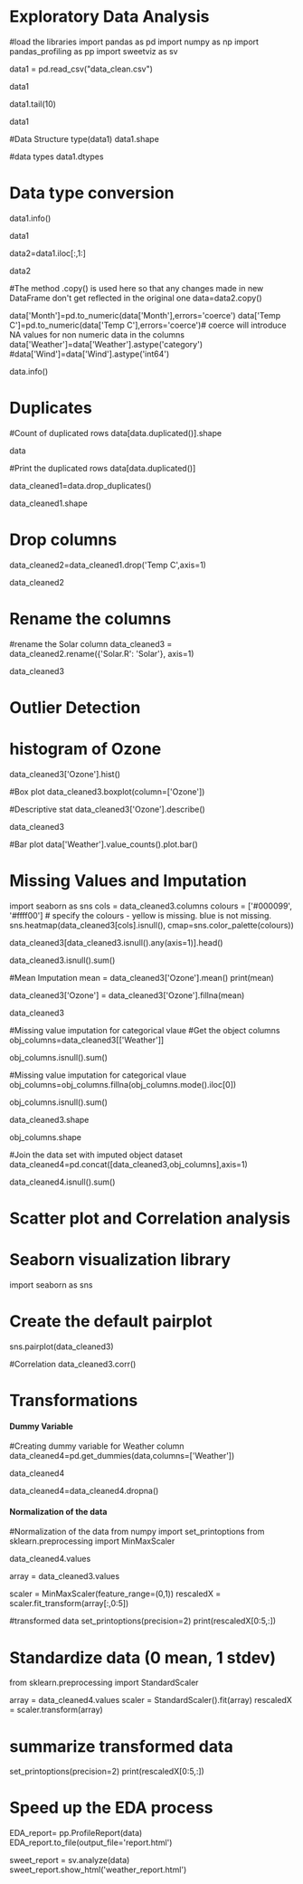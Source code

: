 # Exploratory Data Analysis



#load the libraries
import pandas as pd
import numpy as np
import pandas_profiling as pp
import sweetviz as sv

data1 = pd.read_csv("data_clean.csv")

data1

data1.tail(10)

data1

#Data Structure 
type(data1)
data1.shape

#data types
data1.dtypes

# Data type conversion

data1.info()

data1

data2=data1.iloc[:,1:]

data2

#The method .copy() is used here so that any changes made in new DataFrame don't get reflected in the original one
data=data2.copy()

data['Month']=pd.to_numeric(data['Month'],errors='coerce')
data['Temp C']=pd.to_numeric(data['Temp C'],errors='coerce')# coerce will introduce NA values for non numeric data in the columns
data['Weather']=data['Weather'].astype('category')           #data['Wind']=data['Wind'].astype('int64')

data.info()

# Duplicates

#Count of duplicated rows
data[data.duplicated()].shape

data

#Print the duplicated rows
data[data.duplicated()]

data_cleaned1=data.drop_duplicates()

data_cleaned1.shape

# Drop columns

data_cleaned2=data_cleaned1.drop('Temp C',axis=1)

data_cleaned2

# Rename the columns

#rename the Solar column
data_cleaned3 = data_cleaned2.rename({'Solar.R': 'Solar'}, axis=1)

data_cleaned3

# Outlier Detection

# histogram of Ozone
data_cleaned3['Ozone'].hist()

#Box plot
data_cleaned3.boxplot(column=['Ozone'])

#Descriptive stat
data_cleaned3['Ozone'].describe()

data_cleaned3

#Bar plot
data['Weather'].value_counts().plot.bar()

# Missing Values and Imputation

import seaborn as sns
cols = data_cleaned3.columns 
colours = ['#000099', '#ffff00'] # specify the colours - yellow is missing. blue is not missing.
sns.heatmap(data_cleaned3[cols].isnull(),
            cmap=sns.color_palette(colours))

data_cleaned3[data_cleaned3.isnull().any(axis=1)].head()

data_cleaned3.isnull().sum()

#Mean Imputation
mean = data_cleaned3['Ozone'].mean()
print(mean)

data_cleaned3['Ozone'] = data_cleaned3['Ozone'].fillna(mean)

data_cleaned3

#Missing value imputation for categorical vlaue
#Get the object columns
obj_columns=data_cleaned3[['Weather']]

obj_columns.isnull().sum()

#Missing value imputation for categorical vlaue
obj_columns=obj_columns.fillna(obj_columns.mode().iloc[0])

obj_columns.isnull().sum()

data_cleaned3.shape

obj_columns.shape

#Join the data set with imputed object dataset
data_cleaned4=pd.concat([data_cleaned3,obj_columns],axis=1)

data_cleaned4.isnull().sum()

# Scatter plot and Correlation analysis

# Seaborn visualization library
import seaborn as sns
# Create the default pairplot
sns.pairplot(data_cleaned3)

#Correlation
data_cleaned3.corr()

# Transformations

#### Dummy Variable

#Creating dummy variable for Weather column
data_cleaned4=pd.get_dummies(data,columns=['Weather'])

data_cleaned4

data_cleaned4=data_cleaned4.dropna()

#### Normalization of the data

#Normalization of the data
from numpy import set_printoptions
from sklearn.preprocessing import MinMaxScaler

data_cleaned4.values

array = data_cleaned3.values

scaler = MinMaxScaler(feature_range=(0,1))
rescaledX = scaler.fit_transform(array[:,0:5])

#transformed data
set_printoptions(precision=2)
print(rescaledX[0:5,:])


# Standardize data (0 mean, 1 stdev)
from sklearn.preprocessing import StandardScaler

array = data_cleaned4.values
scaler = StandardScaler().fit(array)
rescaledX = scaler.transform(array)

# summarize transformed data
set_printoptions(precision=2)
print(rescaledX[0:5,:])

# Speed up the EDA process

EDA_report= pp.ProfileReport(data)
EDA_report.to_file(output_file='report.html')

sweet_report = sv.analyze(data)
sweet_report.show_html('weather_report.html')
